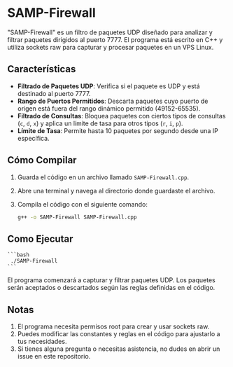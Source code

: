 # SAMP-Firewall

"SAMP-Firewall" es un filtro de paquetes UDP diseñado para analizar y filtrar paquetes dirigidos al puerto 7777. El programa está escrito en C++ y utiliza sockets raw para capturar y procesar paquetes en un VPS Linux. 

## Características

- **Filtrado de Paquetes UDP**: Verifica si el paquete es UDP y está destinado al puerto 7777.
- **Rango de Puertos Permitidos**: Descarta paquetes cuyo puerto de origen está fuera del rango dinámico permitido (49152-65535).
- **Filtrado de Consultas**: Bloquea paquetes con ciertos tipos de consultas (`c`, `d`, `x`) y aplica un límite de tasa para otros tipos (`r`, `i`, `p`).
- **Límite de Tasa**: Permite hasta 10 paquetes por segundo desde una IP específica.

## Cómo Compilar

1. Guarda el código en un archivo llamado `SAMP-Firewall.cpp`.
2. Abre una terminal y navega al directorio donde guardaste el archivo.
3. Compila el código con el siguiente comando:

   ```bash
   g++ -o SAMP-Firewall SAMP-Firewall.cpp

## Como Ejecutar
    ```bash
     ./SAMP-Firewall
    ```
El programa comenzará a capturar y filtrar paquetes UDP. Los paquetes serán aceptados o descartados según las reglas definidas en el código.


## Notas
1. El programa necesita permisos root para crear y usar sockets raw.
2. Puedes modificar las constantes y reglas en el código para ajustarlo a tus necesidades.
3. Si tienes alguna pregunta o necesitas asistencia, no dudes en abrir un issue en este repositorio.



